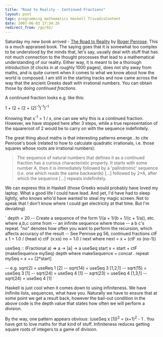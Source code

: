```yaml
---
title: "Road to Reality - Continued Fractions"
layout: post
tags: programming mathematics Haskell TrivadisContent
date: 2007-06-03 17:34:26
redirect_from: /go/92/
---
```


Saturday my new book arrived - [The Road to Reality](http://www.amazon.de/Road-Reality-Complete-Guide-Universe/dp/0679454438/ref=pd_bbs_sr_2/303-4282147-1446639?ie=UTF8&amp;s=books-intl-de&amp;qid=1180890923&amp;sr=8-2) by [Roger Penrose](http://en.wikipedia.org/wiki/Roger_penrose). This is a much appraised book. The saying goes that it is somewhat too complex to be understood by the minds that, let's say, usually deal with stuff that has not much connection to the thought processes that lead to a mathematical understanding of our reality. Either way, it is meant to be a thorough introduction (it clocks in at roughly 1000 pages), does not shy away from maths, and is quite current when it comes to what we know about how the world is composed. I am still in the starting tracks and now came across the way that the ancient Greeks dealt with irrational numbers. You can obtain those by doing _continued fractions_.

A continued fraction looks e.g. like this:

1 + (2 + (2 + (2)<sup>-1</sup>)<sup>-1</sup>)<sup>-1</sup>

Knowing that x<sup>-1</sup> = 1 / x, one can see why this is a continued fraction. However, we have stopped here after 3 steps, while a true representation of the squareroot of 2 would be to carry on with the sequence indefinitely.

The great thing about maths is that interesting patterns emerge...to cite Penrose's book (related to how to calculate quadratic irrationals, i.e. those squares whose roots are irrational numbers):

> The sequence of natural numbers that defines it as a continued fraction has a curious characteristic property. It starts with some number A, then it is immediately followed by a 'palindromic' sequence (i.e. one which reads the same backwards) [...] followed by 2*A, after which the sequence [...] repeats indefinitely.

We can express this in Haskell (those Greeks would probably have loved my laptop. What a good life I could have lead. And yet, I'd have had to sleep lightly, who knows who'd have&nbsp;wanted to steal my magic screen. Not to speak that I don't know where I could get electricity at that time. But I'm deviating)

`
depth = 20
-- Create a sequence of the form 1/(a + 1/(b + 1/(c + 1/a)), etc. where a,b,c come from 
-- an infinite sequence where those 
-- a b c's repeat. "no" denotes how often you want to perform the recursion, which affects accuracy of the result
-- See Penrose pg 56, continued fractions
ctF x 1 = 1.0 / (head x)
ctF (x:xs) no = 1.0 / next
  where next = x + (ctF xs (no-1))

useSeq :: (Fractional a) => a -> [a] -> a
useSeq start x = start + ctF (makeSequence mySeq) depth
  where 
    makeSequence = concat . repeat
    mySeq = x ++ [2*start]

-- e.g. sqrt(2) = useReq 1 [2] 
-- sqrt(14) = useSeq 3 [1,2,1]
-- sqrt(15) = useSeq 3 [1]
-- sqrt(24) = useSeq 4 [1]
-- sqrt(23) = useSeq 4 [1,3,1]
-- sqrt(24) = useSeq 4 [1]
`

Haskell is just cool when it comes down to using infiniteness. We have inifinite lists, sequences, what have you. Naturally we have to ensure that at some point we get a result back, however the bail-out condition in the above code is the depth value that states how often we will perform a division.

By the way, one pattern appears obvious: (useSeq x [1])<sup>2</sup> = (x+1)<sup>2</sup> - 1 . You have got to love maths for that kind of stuff. Infiniteness reduces getting square roots of integers to a game of division.